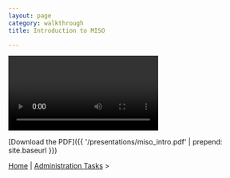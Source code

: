 ```yaml
---
layout: page
category: walkthrough
title: Introduction to MISO

---
```



<video controls>
    <source src="presentations/miso_intro.mp4" type="video/mp4">
</video>

[Download the PDF]({{ '/presentations/miso_intro.pdf' | prepend: site.baseurl }})


<a href="index-plain">Home</a> | <a href="tutorial-plain-admin-tasks">Administration Tasks</a> >
